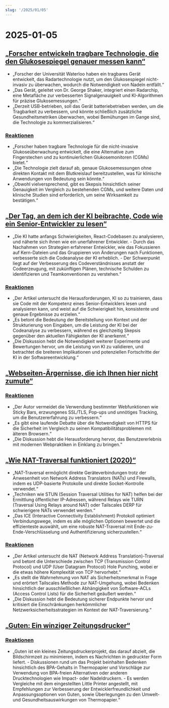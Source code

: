 ```yaml
---
slug: '/2025/01/05'
---
```


# 2025-01-05

## [„Forscher entwickeln tragbare Technologie, die den Glukosespiegel genauer messen kann“](https://uwaterloo.ca/news/media/no-more-needles-tracking-blood-sugar-your-wrist)

- „Forscher der Universität Waterloo haben ein tragbares Gerät entwickelt, das Radartechnologie nutzt, um den Glukosespiegel nicht-invasiv zu überwachen, wodurch die Notwendigkeit von Nadeln entfällt.“
- „Das Gerät, geleitet von Dr. George Shaker, integriert einen Radarchip, eine Metafläche zur verbesserten Signalgenauigkeit und KI-Algorithmen für präzise Glukosemessungen.“
- „Derzeit USB-betrieben, soll das Gerät batteriebetrieben werden, um die Tragbarkeit zu verbessern, und könnte schließlich zusätzliche Gesundheitsmetriken überwachen, wobei Bemühungen im Gange sind, die Technologie zu kommerzialisieren.“

### [Reaktionen](https://news.ycombinator.com/item?id=42599189)

- „Forscher haben tragbare Technologie für die nicht-invasive Glukoseüberwachung entwickelt, die eine Alternative zum Fingerstechen und zu kontinuierlichen Glukosemonitoren (CGMs) bietet.“
- „Die Technologie zielt darauf ab, genaue Glukosemessungen ohne direkten Kontakt mit dem Blutkreislauf bereitzustellen, was für klinische Anwendungen von Bedeutung sein könnte.“
- „Obwohl vielversprechend, gibt es Skepsis hinsichtlich seiner Genauigkeit im Vergleich zu bestehenden CGMs, und weitere Daten und klinische Studien sind erforderlich, um seine Wirksamkeit zu bestätigen.“

## [„Der Tag, an dem ich der KI beibrachte, Code wie ein Senior-Entwickler zu lesen“](https://nmn.gl/blog/ai-senior-developer)

- „Die KI hatte anfangs Schwierigkeiten, React-Codebasen zu analysieren, und näherte sich ihnen wie ein unerfahrener Entwickler. - Durch das Nachahmen von Strategien erfahrener Entwickler, wie das Fokussieren auf Kern-Dateien und das Gruppieren von Änderungen nach Funktionen, verbesserte sich die Codeanalyse der KI erheblich. - Der Schwerpunkt liegt auf der Verbesserung des Codeverständnisses anstatt der Codeerzeugung, mit zukünftigen Plänen, technische Schulden zu identifizieren und Teamkonventionen zu verstehen.“

### [Reaktionen](https://news.ycombinator.com/item?id=42601847)

- „Der Artikel untersucht die Herausforderungen, KI so zu trainieren, dass sie Code mit der Kompetenz eines Senior-Entwicklers lesen und analysieren kann, und weist auf die Schwierigkeit hin, konsistente und genaue Ergebnisse zu erzielen.“
- „Es betont die Bedeutung der Bereitstellung von Kontext und der Strukturierung von Eingaben, um die Leistung der KI bei der Codeanalyse zu verbessern, während es gleichzeitig Skepsis gegenüber den aktuellen Fähigkeiten der KI anerkennt.“
- „Die Diskussion hebt die Notwendigkeit weiterer Experimente und Bewertungen hervor, um die Leistung von KI zu validieren, und betrachtet die breiteren Implikationen und potenziellen Fortschritte der KI in der Softwareentwicklung.“

## [„Webseiten-Ärgernisse, die ich Ihnen hier nicht zumute“](http://rachelbythebay.com/w/2025/01/04/cruft/)

### [Reaktionen](https://news.ycombinator.com/item?id=42599102)

- „Der Autor vermeidet die Verwendung bestimmter Webfunktionen wie Sticky Bars, erzwungenes SSL/TLS, Pop-ups und unnötiges Tracking, um die Benutzererfahrung zu verbessern.“
- „Es gibt eine laufende Debatte über die Notwendigkeit von HTTPS für die Sicherheit im Vergleich zu seinen Kompatibilitätsproblemen mit älteren Browsern.“
- „Die Diskussion hebt die Herausforderung hervor, das Benutzererlebnis mit modernen Webpraktiken in Einklang zu bringen.“

## [„Wie NAT-Traversal funktioniert (2020)“](https://tailscale.com/blog/how-nat-traversal-works)

- „NAT-Traversal ermöglicht direkte Geräteverbindungen trotz der Anwesenheit von Network Address Translators (NATs) und Firewalls, indem es UDP-basierte Protokolle und direkte Socket-Kontrolle verwendet.“
- „Techniken wie STUN (Session Traversal Utilities for NAT) helfen bei der Ermittlung öffentlicher IP-Adressen, während Relays wie TURN (Traversal Using Relays around NAT) oder Tailscales DERP für schwierigere NATs verwendet werden.“
- „Das ICE (Interactive Connectivity Establishment) Protokoll optimiert Verbindungswege, indem es alle möglichen Optionen bewertet und die effizienteste auswählt, um eine robuste NAT-Traversal mit Ende-zu-Ende-Verschlüsselung und Authentifizierung sicherzustellen.“

### [Reaktionen](https://news.ycombinator.com/item?id=42600846)

- „Der Artikel untersucht die NAT (Network Address Translation)-Traversal und betont die Unterschiede zwischen TCP (Transmission Control Protocol) und UDP (User Datagram Protocol) Hole Punching, wobei er die etwas höhere Komplexität von TCP hervorhebt.“
- „Es stellt die Wahrnehmung von NAT als Sicherheitsmerkmal in Frage und erörtert Tailscales Methode zur NAT-Umgehung, wobei Bedenken hinsichtlich der ausschließlichen Abhängigkeit von Software-ACLs (Access Control Lists) für die Sicherheit geäußert werden.“
- „Die Diskussion hebt die Bedeutung sicherer Endpunkte hervor und kritisiert die Einschränkungen herkömmlicher Netzwerksicherheitsstrategien im Kontext der NAT-Traversierung.“

## [„Guten: Ein winziger Zeitungsdrucker“](https://amanvir.com/guten)

### [Reaktionen](https://news.ycombinator.com/item?id=42599599)

- „Guten ist ein kleines Zeitungsdruckerprojekt, das darauf abzielt, die Bildschirmzeit zu minimieren, indem es Nachrichten in gedruckter Form liefert. - Diskussionen rund um das Projekt beinhalten Bedenken hinsichtlich des BPA-Gehalts in Thermopapier und Vorschläge zur Verwendung von BPA-freien Alternativen oder anderen Drucktechnologien wie Impact- oder Nadeldruckern. - Es werden Vergleiche mit dem eingestellten Little Printer angestellt, mit Empfehlungen zur Verbesserung der Entwicklerfreundlichkeit und Anpassungsoptionen von Guten, sowie Überlegungen zu den Umwelt- und Gesundheitsauswirkungen von Thermopapier.“

<head>
  <meta property="og:title" content="„Forscher entwickeln tragbare Technologie, die den Glukosespiegel genauer messen kann“" />
  <meta property="og:type" content="website" />
  <meta property="og:image" content="https://og.cho.sh/api/og/?title=%E2%80%9EForscher%20entwickeln%20tragbare%20Technologie%2C%20die%20den%20Glukosespiegel%20genauer%20messen%20kann%E2%80%9C&subheading=Sonntag%2C%205.%20Januar%202025%3A%20Hacker%20News%20Zusammenfassung" />
</head>
